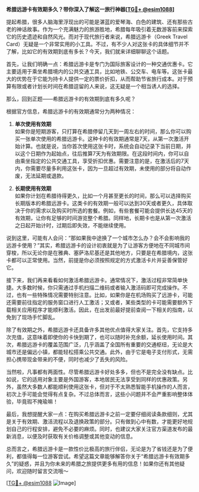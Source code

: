 **希腊远游卡有效期多久？带你深入了解这一旅行神器[[TG💪+ @esim1088](https://t.me/s/esim1088)]**

提起希腊，很多人脑海里浮现出的可能是湛蓝的爱琴海、白色的建筑、还有那些古老的神话故事。作为一个充满魅力的旅游胜地，希腊每年吸引着无数游客前来探索它的历史遗迹和自然风光。而对于现代旅行者来说，希腊远游卡（Greek Travel Card）无疑是一个非常实用的小工具。不过，有不少人对这张卡的具体细节并不了解，比如它的有效期到底有多长？今天，我们就来详细聊聊这个话题。

首先，让我们明确一点：希腊远游卡是专门为国际旅客设计的一种交通优惠卡。它主要适用于乘坐希腊境内的公共交通工具，比如地铁、公交车、电车等。这张卡最大的优势在于它能为持卡人提供一定的票价折扣，从而帮助节省旅行成本。对于预算有限或者计划长时间在希腊逗留的人来说，这无疑是一个相当诱人的选择。

那么，回到正题——希腊远游卡的有效期到底有多久呢？

根据官方信息，希腊远游卡的有效期通常分为两种情况：

1. **单次使用有效期**  
   如果你是短期游客，只打算在希腊停留几天到一周左右的时间，那么你可以购买一张单次使用的希腊远游卡。这种卡的有效期通常是7天，从第一次激活开始计算。也就是说，当你首次使用这张卡时，系统会自动记录下当前日期，并以这个日期作为起始点，往后推算7天为有效期限。在这段时间内，你可以自由乘坐指定的公共交通工具，享受折扣优惠。需要注意的是，在激活后的7天内，你需要尽量多利用这张卡，因为一旦超过有效期，未使用的部分将自动作废，无法延期或退款。

2. **长期使用有效期**  
   如果你计划在希腊待得更久，比如一个月甚至更长的时间，那么可以选择购买长期版本的希腊远游卡。这类卡的有效期一般可以达到30天或者更久，具体取决于你的需求以及购买时所选的套餐。例如，有些套餐可能会提供长达45天的有效期，让你有足够的时间游览整个希腊。同样地，长期卡也是从第一次激活之日起开始计时，过期后即失效，不能继续使用。

说到这里，可能有人会问：“那如果我中途换了一个城市怎么办？会不会影响我的远游卡使用？”其实，希腊远游卡的设计初衷就是为了让游客方便地在不同城市间穿梭，所以无论你是在雅典、塞萨洛尼基还是其他地方，只要是在希腊境内，这张卡都可以正常使用。当然，前提是你必须按照规定的方式激活卡片并妥善保管好它。

接下来，我们再来看看如何激活希腊远游卡。通常情况下，激活过程非常简单快捷。大多数时候，你只需通过手机扫描二维码或者输入激活码即可完成操作。不过，也有一些特殊情况需要特别注意。比如，如果你是在机场购买了远游卡，可能还需要前往指定的服务窗口进行人工激活；又或者，某些类型的卡可能需要额外下载相关应用程序才能顺利激活。因此，在出发前最好提前查阅一下相关的指南，以免到了现场手忙脚乱。

除了有效期之外，希腊远游卡还具备许多其他优点值得大家关注。首先，它支持多次充值，这意味着即使你的卡快到期了，也可以随时补充余额，延长使用时间。其次，希腊远游卡的覆盖范围广泛，几乎涵盖了全国所有重要的交通枢纽，无论是大城市还是偏远小镇，都能轻松搭乘公共交通。此外，由于它是电子支付形式，无需担心携带现金带来的不便，同时也减少了丢失的风险。

当然啦，凡事都有两面性。尽管希腊远游卡好处多多，但也不是完全没有缺点。比如说，它的适用对象主要是外国游客，本地居民无法享受到同样的优惠政策。另外，虽然大多数人都能顺利使用这张卡，但对于不太熟悉智能手机操作的人而言，初次上手可能会觉得有点复杂。不过总体而言，这些小问题并不会严重影响整体体验，毕竟瑕不掩瑜嘛！

最后，我想提醒大家一点：在购买希腊远游卡之前一定要仔细阅读条款细则，尤其是关于有效期、激活流程以及退换政策的部分。只有做到心中有数，才能更好地规划自己的行程安排，避免不必要的麻烦。同时，也建议大家关注官方渠道发布的最新消息，以便及时获取有关价格调整或其他变动的信息。

总而言之，希腊远游卡是一款性价比极高的旅行伴侣，无论是为了省钱还是为了便利，都值得每一位游客尝试。希望这篇文章能够解答你关于“希腊远游卡有效期多久”的疑惑，并且为你未来的希腊之旅提供更多有用的信息！如果你还有其他疑问，欢迎随时留言交流哦～

[[TG💪+ @esim1088](https://t.me/s/esim1088) ![Image](https://i.postimg.cc/4NQfJmqS/Snipaste-2025-05-13-00-14-12.png)]